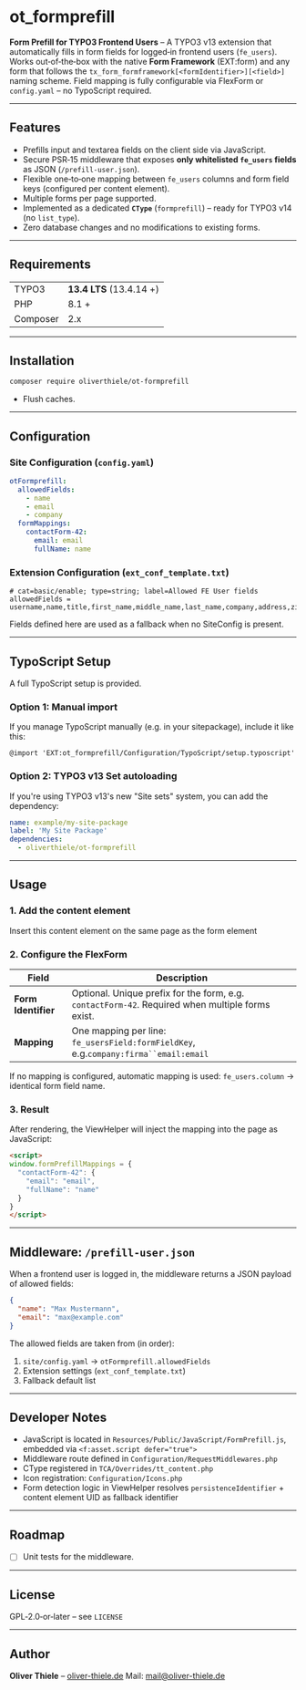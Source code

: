 
# ot_formprefill

**Form Prefill for TYPO3 Frontend Users** – A TYPO3 v13 extension that automatically fills in form fields for logged‑in frontend users (`fe_users`).
Works out‑of‑the‑box with the native **Form Framework** (EXT:form) and any form that follows the `tx_form_formframework[<formIdentifier>][<field>]` naming scheme.
Field mapping is fully configurable via FlexForm or `config.yaml` – no TypoScript required.

---

## Features

- Prefills input and textarea fields on the client side via JavaScript.
- Secure PSR‑15 middleware that exposes **only whitelisted `fe_users` fields** as JSON (`/prefill-user.json`).
- Flexible one‑to‑one mapping between `fe_users` columns and form field keys (configured per content element).
- Multiple forms per page supported.
- Implemented as a dedicated **`CType`** (`formprefill`) – ready for TYPO3 v14 (no `list_type`).
- Zero database changes and no modifications to existing forms.

---

## Requirements

|          |                             |
|----------|-----------------------------|
| TYPO3    | **13.4 LTS** (13.4.14 +) |
| PHP      | 8.1 +                    |
| Composer | 2.x                         |

---

## Installation

```bash
composer require oliverthiele/ot-formprefill
```

* Flush caches.

---

## Configuration

### Site Configuration (`config.yaml`)

```yaml
otFormprefill:
  allowedFields:
    - name
    - email
    - company
  formMappings:
    contactForm-42:
      email: email
      fullName: name
```

### Extension Configuration (`ext_conf_template.txt`)

```text
# cat=basic/enable; type=string; label=Allowed FE User fields
allowedFields = username,name,title,first_name,middle_name,last_name,company,address,zip,city,country,telephone,fax,email,www
```

Fields defined here are used as a fallback when no SiteConfig is present.

---

## TypoScript Setup

A full TypoScript setup is provided.

### Option 1: Manual import

If you manage TypoScript manually (e.g. in your sitepackage), include it like this:

```typo3_typoscript
@import 'EXT:ot_formprefill/Configuration/TypoScript/setup.typoscript'
```

### Option 2: TYPO3 v13 Set autoloading

If you're using TYPO3 v13's new "Site sets" system, you can add the dependency:

```yaml
name: example/my-site-package
label: 'My Site Package'
dependencies:
  - oliverthiele/ot-formprefill
```

---

## Usage

### 1. Add the content element

Insert this content element on the same page as the form element

### 2. Configure the FlexForm

   | Field               | Description                                                                                      |
   |---------------------|--------------------------------------------------------------------------------------------------|
   | **Form Identifier** | Optional. Unique prefix for the form, e.g. `contactForm-42`. Required when multiple forms exist. |
   | **Mapping**         | One mapping per line: `fe_usersField:formFieldKey`, e.g.`company:firma``email:email`             |

If no mapping is configured, automatic mapping is used: `fe_users.column` → identical form field name.

### 3. Result

After rendering, the ViewHelper will inject the mapping into the page as JavaScript:

```html
<script>
window.formPrefillMappings = {
  "contactForm-42": {
    "email": "email",
    "fullName": "name"
  }
}
</script>
```

---

## Middleware: `/prefill-user.json`

When a frontend user is logged in, the middleware returns a JSON payload of allowed fields:

```json
{
  "name": "Max Mustermann",
  "email": "max@example.com"
}
```

The allowed fields are taken from (in order):

1. `site/config.yaml` → `otFormprefill.allowedFields`
2. Extension settings (`ext_conf_template.txt`)
3. Fallback default list

---

## Developer Notes

- JavaScript is located in `Resources/Public/JavaScript/FormPrefill.js`, embedded via `<f:asset.script defer="true">`
- Middleware route defined in `Configuration/RequestMiddlewares.php`
- CType registered in `TCA/Overrides/tt_content.php`
- Icon registration: `Configuration/Icons.php`
- Form detection logic in ViewHelper resolves `persistenceIdentifier` + content element UID as fallback identifier

---

## Roadmap

- [ ] Unit tests for the middleware.

---

## License

GPL‑2.0‑or‑later – see `LICENSE`

---

## Author

**Oliver Thiele** – [oliver-thiele.de](https://www.oliver-thiele.de)
Mail: <mail@oliver-thiele.de>
